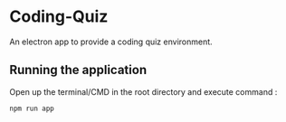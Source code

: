 # Coding-Quiz
An electron app to provide a coding quiz environment.

## Running the application 
Open up the terminal/CMD in the root directory and execute command :
```
npm run app
```
